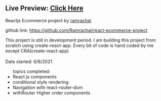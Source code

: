 ## Live Preview: <a href="https://ram-react-ecommerce.netlify.app/"> Click Here </a>

Reactjs Ecommerce project by <a href='http://ramrachai.com'> ramrachai </a>

github link:
<a href=" https://github.com/Ramrachai/react-ecommerce-project"> https://github.com/Ramrachai/react-ecommerce-project </a>

This project is still in development period. I am building this project from scratch using create-react-app. Every bit of code is hand coded by me except CRA(create-react-app) <br />  
Date started: 6/6/2021

<ul>
topics completed:
    <li>React js components</li>
    <li>conditional style rendering</li>
    <li>Navigation with react-router-dom</li>
    <li>withRouter Higher order components</li>
</ul>
